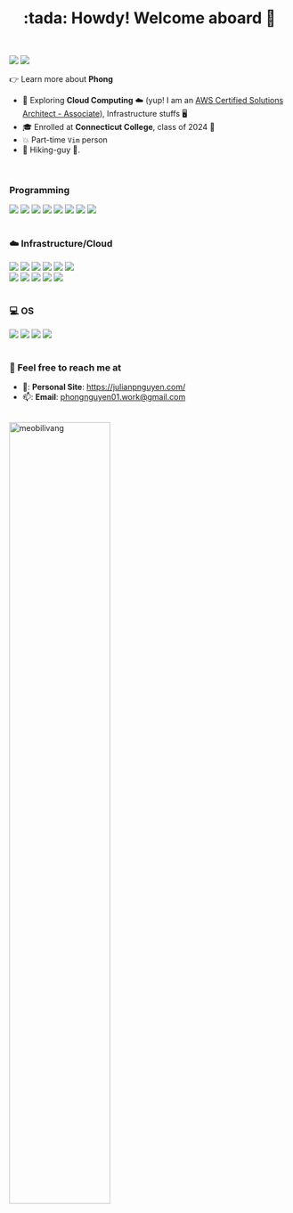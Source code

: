 <h1 align="center"> :tada: Howdy! Welcome aboard 👋 </h1>
<br />

[<img src="https://img.shields.io/badge/linkedin-%230077B5.svg?&style=for-the-badge&logo=linkedin&logoColor=white">](https://www.linkedin.com/in/julian-phong-nguyen/)
[<img src="https://img.shields.io/badge/Portfolio-%23000000.svg?&style=for-the-badge">](https://julianpnguyen.com/)

:point_right: Learn more about **Phong**
* 🔭 Exploring **Cloud Computing** :cloud: (yup! I am an [AWS Certified Solutions Architect - Associate](https://www.credly.com/badges/8c8b3960-79d6-44dc-bfcd-47fa6091e73e/public_url)), Infrastructure stuffs :desktop_computer:
* 🎓 Enrolled at **Connecticut College**, class of 2024 :dromedary_camel:
* :collision: Part-time `Vim` person
* :monocle_face: Hiking-guy :evergreen_tree:.
<br/>

### Programming
<div display="">
  <img src="https://img.shields.io/badge/latex-%23008080.svg?style=for-the-badge&logo=latex&logoColor=white">
  <img src="https://img.shields.io/badge/go-%2300ADD8.svg?style=for-the-badge&logo=go&logoColor=white">
  <img src="https://img.shields.io/badge/java-%23ED8B00.svg?style=for-the-badge&logo=java&logoColor=white">
  <img src="https://img.shields.io/badge/javascript-%23323330.svg?style=for-the-badge&logo=javascript&logoColor=%23F7DF1E">
  <img src="https://img.shields.io/badge/python%20-%2314354C.svg?&style=for-the-badge&logo=python&logoColor=white">
  <img src="https://img.shields.io/badge/git%20-%23F05033.svg?&style=for-the-badge&logo=git&logoColor=white"/>
  <img src="https://img.shields.io/badge/shell_script-%23121011.svg?style=for-the-badge&logo=gnu-bash&logoColor=white">
  <img src="https://img.shields.io/badge/ruby-%23CC342D.svg?style=for-the-badge&logo=ruby&logoColor=white">
</div>
<br/>

### :cloud: Infrastructure/Cloud
<div display="">
  <img src="https://img.shields.io/badge/AWS-%23FF9900.svg?style=for-the-badge&logo=amazon-aws&logoColor=white">
  <img src="https://img.shields.io/badge/Apache%20Kafka-000?style=for-the-badge&logo=apachekafka"/>  
  <img src="https://img.shields.io/badge/datadog-%23632CA6.svg?style=for-the-badge&logo=datadog&logoColor=white">
  <img src="https://img.shields.io/badge/Openstack-%23f01742.svg?style=for-the-badge&logo=openstack&logoColor=white">
  <img src="https://img.shields.io/badge/kubernetes-%23326ce5.svg?style=for-the-badge&logo=kubernetes&logoColor=white"/>
  <img src="https://img.shields.io/badge/Prometheus-E6522C?style=for-the-badge&logo=Prometheus&logoColor=white"/>
</div>
<div>
  <img src="https://img.shields.io/badge/terraform-%235835CC.svg?style=for-the-badge&logo=terraform&logoColor=white"/>
  <img src="https://img.shields.io/badge/ansible-%231A1918.svg?style=for-the-badge&logo=ansible&logoColor=white">
  <img src="https://img.shields.io/badge/docker-%230db7ed.svg?style=for-the-badge&logo=docker&logoColor=white"/>
  <img src="https://img.shields.io/badge/splunk-%23000000.svg?style=for-the-badge&logo=splunk&logoColor=white"/>
  <img src="https://img.shields.io/badge/GoogleCloud-%234285F4.svg?style=for-the-badge&logo=google-cloud&logoColor=white">
</div>
<br/>

### :computer: OS
<div display="flex">
  <img src="https://img.shields.io/badge/Debian-D70A53?style=for-the-badge&logo=debian&logoColor=white" />
  <img src="https://img.shields.io/badge/Kali-268BEE?style=for-the-badge&logo=kalilinux&logoColor=white">
  <img src="https://img.shields.io/badge/Ubuntu-E95420?style=for-the-badge&logo=ubuntu&logoColor=white" />
  <img src="https://img.shields.io/badge/mac%20os-000000?style=for-the-badge&logo=macos&logoColor=F0F0F0" />
</div>
<br>

### :rocket: Feel free to reach me at
  * 📓: **Personal Site**: https://julianpnguyen.com/
  * 📫: **Email**: phongnguyen01.work@gmail.com

 <br />
<img width="60%" src="https://github-readme-stats.vercel.app/api?username=meobilivang&show_icons=true&count_private=true&theme=react&include_all_commits=true" alt="meobilivang" />
